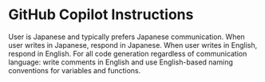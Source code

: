 # GitHub Copilot Instructions

User is Japanese and typically prefers Japanese communication. When user writes in Japanese, respond in Japanese. When user writes in English, respond in English. For all code generation regardless of communication language: write comments in English and use English-based naming conventions for variables and functions.
